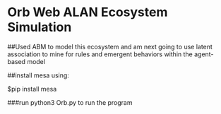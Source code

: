 # Orb Web ALAN Ecosystem Simulation
##Used ABM to model this ecosystem and am next going to use latent association to mine for rules and emergent behaviors within the agent-based model


##install mesa 
using:

$pip install mesa


###run python3 Orb.py to run the program 
